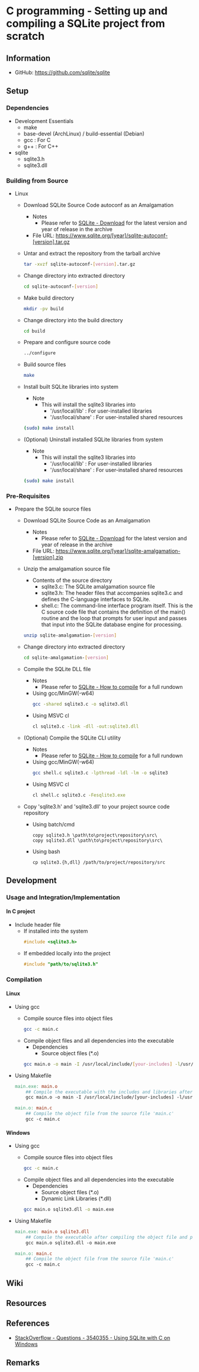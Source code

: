 # C programming - Setting up and compiling a SQLite project from scratch

## Information
+ GitHub: https://github.com/sqlite/sqlite

## Setup
### Dependencies
- Development Essentials
    + make
    + base-devel (ArchLinux) / build-essential (Debian)
    + gcc : For C
    + g++ : For C++
- sqlite
    + sqlite3.h
    + sqlite3.dll

### Building from Source
- Linux
    - Download SQLite Source Code autoconf as an Amalgamation
        - Notes
            + Please refer to [SQLite - Download](https://www.sqlite.org/download.html) for the latest version and year of release in the archive
        + File URL: https://www.sqlite.org/[year]/sqlite-autoconf-[version].tar.gz

    - Untar and extract the repository from the tarball archive
        ```bash
        tar -xvzf sqlite-autoconf-[version].tar.gz
        ```

    - Change directory into extracted directory
        ```bash
        cd sqlite-autoconf-[version]
        ```

    - Make build directory
        ```bash
        mkdir -pv build
        ```

    - Change directory into the build directory
        ```bash
        cd build
        ```

    - Prepare and configure source code
        ```bash
        ../configure
        ```

    - Build source files
        ```bash
        make
        ```

    - Install built SQLite libraries into system
        - Note
            - This will install the sqlite3 libraries into 
                + '/usr/local/lib' : For user-installed libraries
                + '/usr/local/share' : For user-installed shared resources
        ```bash
        (sudo) make install
        ```

    - (Optional) Uninstall installed SQLite libraries from system
        - Note
            - This will install the sqlite3 libraries into 
                + '/usr/local/lib' : For user-installed libraries
                + '/usr/local/share' : For user-installed shared resources
        ```bash
        (sudo) make install
        ```

### Pre-Requisites
- Prepare the SQLite source files
    - Download SQLite Source Code as an Amalgamation
        - Notes
            + Please refer to [SQLite - Download](https://www.sqlite.org/download.html) for the latest version and year of release in the archive
        + File URL: https://www.sqlite.org/[year]/sqlite-amalgamation-[version].zip

    - Unzip the amalgamation source file
        - Contents of the source directory
            + sqlite3.c: The SQLite amalgamation source file
            + sqlite3.h: The header files that accompanies sqlite3.c and defines the C-language interfaces to SQLite.
            + shell.c: The command-line interface program itself. This is the C source code file that contains the definition of the main() routine and the loop that prompts for user input and passes that input into the SQLite database engine for processing.
        ```bash
        unzip sqlite-amalgamation-[version]
        ```

    - Change directory into extracted directory
        ```bash
        cd sqlite-amalgamation-[version]
        ```

    - Compile the SQLite DLL file
        - Notes
            + Please refer to [SQLite - How to compile](https://www.sqlite.org/howtocompile.html) for a full rundown
        - Using gcc/MinGW(-w64)
            ```bash
            gcc -shared sqlite3.c -o sqlite3.dll
            ```
        - Using MSVC cl
            ```bash
            cl sqlite3.c -link -dll -out:sqlite3.dll
            ```

    - (Optional) Compile the SQLite CLI utility
        - Notes
            + Please refer to [SQLite - How to compile](https://www.sqlite.org/howtocompile.html) for a full rundown
        - Using gcc/MinGW(-w64)
            ```bash
            gcc shell.c sqlite3.c -lpthread -ldl -lm -o sqlite3
            ```
        - Using MSVC cl
            ```bash
            cl shell.c sqlite3.c -Fesqlite3.exe
            ```

    - Copy 'sqlite3.h' and 'sqlite3.dll' to your project source code repository
        - Using batch/cmd
            ```batch
            copy sqlite3.h \path\to\project\repository\src\
            copy sqlite3.dll \path\to\project\repository\src\
            ```
        - Using bash
            ```batch
            cp sqlite3.{h,dll} /path/to/project/repository/src
            ```

## Development
### Usage and Integration/Implementation
#### In C project
- Include header file
    - If installed into the system
        ```c
        #include <sqlite3.h>
        ```
    - If embedded locally into the project
        ```c
        #include "path/to/sqlite3.h"
        ```

### Compilation
#### Linux
- Using gcc
    - Compile source files into object files
        ```bash
        gcc -c main.c
        ```
    - Compile object files and all dependencies into the executable
        - Dependencies
            + Source object files (*.o)
        ```bash
        gcc main.o -o main -I /usr/local/include/[your-includes] -l/usr/local/lib/sqlite3.h
        ```

- Using Makefile
    ```makefile
    main.exe: main.o
        ## Compile the executable with the includes and libraries after compiling the object file
        gcc main.o -o main -I /usr/local/include/[your-includes] -l/usr/local/lib/sqlite3.h

    main.o: main.c
        ## Compile the object file from the source file 'main.c'    
        gcc -c main.c
    ```

#### Windows
- Using gcc
    - Compile source files into object files
        ```bash
        gcc -c main.c
        ```
    - Compile object files and all dependencies into the executable
        - Dependencies
            + Source object files (*.o)
            + Dynamic Link Libraries (*.dll)
        ```bash
        gcc main.o sqlite3.dll -o main.exe
        ```

- Using Makefile
    ```makefile
    main.exe: main.o sqlite3.dll
        ## Compile the executable after compiling the object file and preparing the DLL
        gcc main.o sqlite3.dll -o main.exe 

    main.o: main.c
        ## Compile the object file from the source file 'main.c'    
        gcc -c main.c
    ```

## Wiki

## Resources

## References
+ [StackOverflow - Questions - 3540355 - Using SQLite with C on Windows](https://stackoverflow.com/questions/3540355/using-sqlite-with-c-on-windows)

## Remarks
